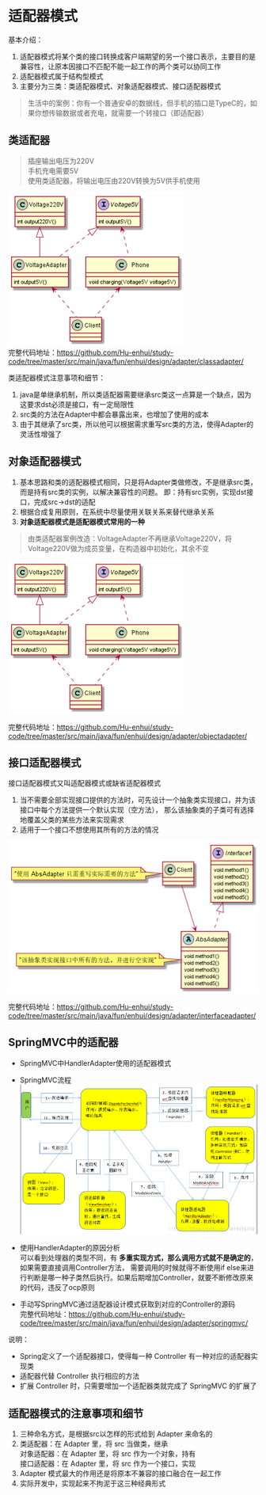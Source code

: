 # 适配器模式
基本介绍：       
1. 适配器模式将某个类的接口转换成客户端期望的另一个接口表示，主要目的是兼容性，让原本因接口不匹配不能一起工作的两个类可以协同工作
2. 适配器模式属于结构型模式
3. 主要分为三类：类适配器模式、对象适配器模式、接口适配器模式

> 生活中的案例：你有一个普通安卓的数据线，但手机的插口是TypeC的，如果你想传输数据或者充电，就需要一个转接口（即适配器）

## 类适配器 
> 插座输出电压为220V            
手机充电需要5V        
使用类适配器，将输出电压由220V转换为5V供手机使用

![Alt](./img/类适配器.png)      
完整代码地址：https://github.com/Hu-enhui/study-code/tree/master/src/main/java/fun/enhui/design/adapter/classadapter/

类适配器模式注意事项和细节：      
1. java是单继承机制，所以类适配器需要继承src类这一点算是一个缺点，因为这要求dst必须是接口，有一定局限性
2. src类的方法在Adapter中都会暴露出来，也增加了使用的成本
3. 由于其继承了src类，所以他可以根据需求重写src类的方法，使得Adapter的灵活性增强了

## 对象适配器模式
1. 基本思路和类的适配器模式相同，只是将Adapter类做修改，不是继承src类，而是持有src类的实例，以解决兼容性的问题。
即：持有src实例，实现dst接口，完成src->dst的适配
2. 根据合成复用原则，在系统中尽量使用关联关系来替代继承关系
3. **对象适配器模式是适配器模式常用的一种**

> 由类适配器案例改造：VoltageAdapter不再继承Voltage220V，将Voltage220V做为成员变量，在构造器中初始化，其余不变

![Alt](./img/类适配器.png)  
        
完整代码地址：https://github.com/Hu-enhui/study-code/tree/master/src/main/java/fun/enhui/design/adapter/objectadapter/

## 接口适配器模式
接口适配器模式又叫适配器模式或缺省适配器模式
1. 当不需要全部实现接口提供的方法时，可先设计一个抽象类实现接口，并为该接口中每个方法提供一个默认实现（空方法），
那么该抽象类的子类可有选择地覆盖父类的某些方法来实现需求
2. 适用于一个接口不想使用其所有的方法的情况

![Alt](./img/接口适配器.png)    
  
完整代码地址：https://github.com/Hu-enhui/study-code/tree/master/src/main/java/fun/enhui/design/adapter/interfaceadapter/

## SpringMVC中的适配器
- SpringMVC中HandlerAdapter使用的适配器模式
- SpringMVC流程       
![Alt](./img/SpringMVC流程.png) 
- 使用HandlerAdapter的原因分析     
可以看到处理器的类型不同，有 **多重实现方式，那么调用方式就不是确定的**，如果需要直接调用Controller方法，
需要调用的时候就得不断使用if else来进行判断是哪一种子类然后执行。如果后期增加Controller，就要不断修改原来的代码，违反了ocp原则

- 手动写SpringMVC通过适配器设计模式获取到对应的Controller的源码      
完整代码地址：https://github.com/Hu-enhui/study-code/tree/master/src/main/java/fun/enhui/design/adapter/springmvc/

说明：         
- Spring定义了一个适配器接口，使得每一种 Controller 有一种对应的适配器实现类
- 适配器代替 Controller 执行相应的方法
- 扩展 Controller 时，只需要增加一个适配器类就完成了 SpringMVC 的扩展了

## 适配器模式的注意事项和细节
1. 三种命名方式，是根据src以怎样的形式给到 Adapter 来命名的
2. 类适配器：在 Adapter 里，将 src 当做类，继承        
对象适配器：在 Adapter 里，将 src 作为一个对象，持有           
接口适配器：在 Adapter 里，将 src 作为一个接口，实现
3. Adapter 模式最大的作用还是将原本不兼容的接口融合在一起工作
4. 实际开发中，实现起来不拘泥于这三种经典形式